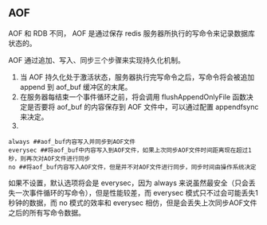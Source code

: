 ## AOF 
AOF 和 RDB 不同， AOF 是通过保存 redis 服务器所执行的写命令来记录数据库状态的。

AOF 通过追加、写入、同步三个步骤来实现持久化机制。

1. 当 AOF 持久化处于激活状态，服务器执行完写命令之后，写命令将会被追加 append 到 aof_buf 缓冲区的末尾。
2. 在服务器每结束一个事件循环之前，将会调用 flushAppendOnlyFile 函数决定是否要将 aof_buf 的内容保存到 AOF 文件中，可以通过配置 appendfsync 来决定。
3. 
```
always ##aof_buf内容写入并同步到AOF文件
everysec ##将aof_buf中内容写入到AOF文件，如果上次同步AOF文件时间距离现在超过1秒，则再次对AOF文件进行同步
no ##将aof_buf内容写入AOF文件，但是并不对AOF文件进行同步，同步时间由操作系统决定
```
如果不设置，默认选项将会是 everysec，因为 always 来说虽然最安全（只会丢失一次事件循环的写命令），但是性能较差，而 everysec 模式只不过会可能丢失1秒钟的数据，而 no 模式的效率和 everysec 相仿，但是会丢失上次同步AOF文件之后的所有写命令数据。
